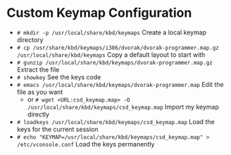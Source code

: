 # Custom Keymap Configuration

* `# mkdir -p /usr/local/share/kbd/keymaps` Create a local keymap directory
* `# cp /usr/share/kbd/keymaps/i386/dvorak/dvorak-programmer.map.gz /usr/local/share/kbd/keymaps` Copy a default layout to start with
* `# gunzip /usr/local/share/kbd/keymaps/dvorak-programmer.map.gz` Extract the file
* `# showkey` See the keys code
* `# emacs /usr/local/share/kbd/keymaps/dvorak-programmer.map` Edit the file as you want
    + or `# wget <URL:csd_keymap.map> -O /usr/local/share/kbd/keymaps/csd_keymap.map` Import my keymap directly
* `# loadkeys /usr/local/share/kbd/keymaps/csd_keymap.map` Load the keys for the current session
* `# echo "KEYMAP=/usr/local/share/kbd/keymaps/csd_keymap.map" > /etc/vconsole.conf` Load the keys permanently